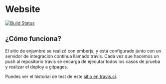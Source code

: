 # Website

[![Build Status](https://travis-ci.org/EnjambreBit/website.svg?branch=master)](https://travis-ci.org/EnjambreBit/website)


## ¿Cómo funciona?

El sitio de enjambre se realizó con emberjs, y está configurado junto con un servidor
de integración contínua llamado travis. Cada vez que hacemos un push al repositorio travis
se encarga de ejecutar todos los casos de prueba y realizar el deploy a gitpages.

Puedes ver el historial de test de este [sitio en travis.ci](https://travis-ci.org/EnjambreBit/website).
